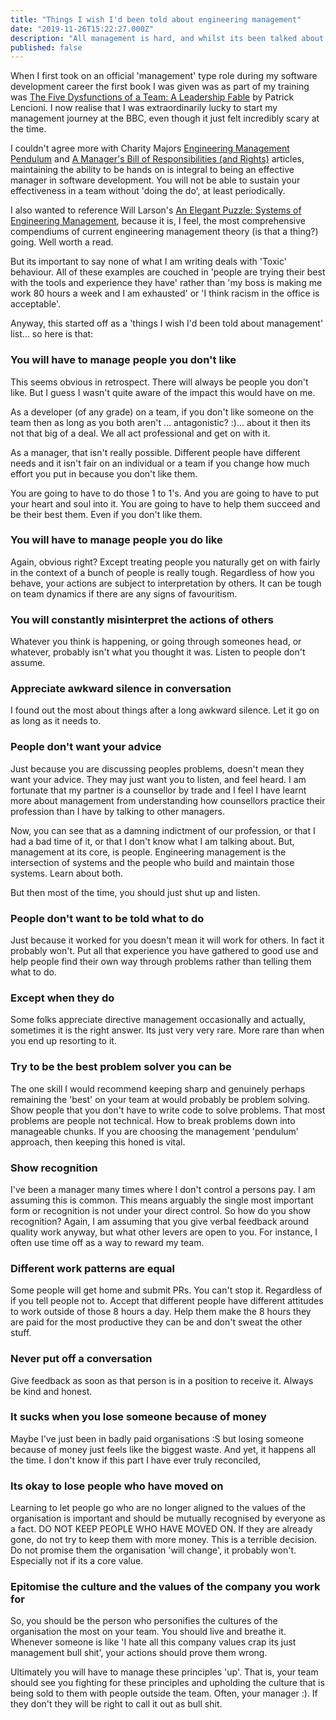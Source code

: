 ```yaml
---
title: "Things I wish I'd been told about engineering management" 
date: "2019-11-26T15:22:27.000Z"
description: "All management is hard, and whilst its been talked about a lot, these are things (on top of everything else!) I wish I'd been told"
published: false
---
```

When I first took on an official 'management' type role during my software development career the first book I was given was as part of my training was [The Five Dysfunctions of a Team: A Leadership Fable](https://www.amazon.co.uk/Five-Dysfunctions-Team-Leadership-Lencioni/dp/0787960756/) by Patrick Lencioni. I now realise that I was extraordinarily lucky to start my management journey at the BBC, even though it just felt incredibly scary at the time. 

I couldn't agree more with Charity Majors [Engineering Management Pendulum](https://charity.wtf/2019/01/04/engineering-management-the-pendulum-or-the-ladder/) and [A Manager's Bill of Responsibilities (and Rights)](https://charity.wtf/2019/10/30/a-managers-bill-of-responsibilities-and-rights/) articles, maintaining the ability to be hands on is integral to being an effective manager in software development. You will not be able to sustain your effectiveness in a team without 'doing the do', at least periodically. 

I also wanted to reference Will Larson's [An Elegant Puzzle: Systems of Engineering Management](https://www.amazon.co.uk/Elegant-Puzzle-Systems-Engineering-Management-ebook/dp/B07QYCHJ7V), because it is, I feel, the most comprehensive compendiums of current engineering management theory (is that a thing?) going. Well worth a read.

But its important to say none of what I am writing deals with 'Toxic' behaviour. All of these examples are couched in 'people are trying their best with the tools and experience they have' rather than 'my boss is making me work 80 hours a week and I am exhausted' or 'I think racism in the office is acceptable'.

Anyway, this started off as a 'things I wish I'd been told about management' list... so here is that:

### You will have to manage people you don't like

This seems obvious in retrospect. There will always be people you don't like. But I guess I wasn't quite aware of the impact this would have on me. 

As a developer (of any grade) on a team, if you don't like someone on the team then as long as you both aren't ... antagonistic? :)... about it then its not that big of a deal. We all act professional and get on with it.

As a manager, that isn't really possible. Different people have different needs and it isn't fair on an individual or a team if you change how much effort you put in because you don't like them. 

You are going to have to do those 1 to 1's. And you are going to have to put your heart and soul into it. You are going to have to help them succeed and be their best them. Even if you don't like them.

### You will have to manage people you do like

Again, obvious right? Except treating people you naturally get on with fairly in the context of a bunch of people is really tough. Regardless of how you behave, your actions are subject to interpretation by others. It can be tough on team dynamics if there are any signs of favouritism.

### You will constantly misinterpret the actions of others

Whatever you think is happening, or going through someones head, or whatever, probably isn't what you thought it was. Listen to people don't assume. 

### Appreciate awkward silence in conversation

I found out the most about things after a long awkward silence. Let it go on as long as it needs to.

### People don't want your advice

Just because you are discussing peoples problems, doesn't mean they want your advice. They may just want you to listen, and feel heard. I am fortunate that my partner is a counsellor by trade and I feel I have learnt more about management from understanding how counsellors practice their profession than I have by talking to other managers.

Now, you can see that as a damning indictment of our profession, or that I had a bad time of it, or that I don't know what I am talking about. But, management at its core, is people. Engineering management is the intersection of systems and the people who build and maintain those systems. Learn about both.

But then most of the time, you should just shut up and listen.

### People don't want to be told what to do
Just because it worked for you doesn't mean it will work for others. In fact it probably won't. Put all that experience you have gathered to good use and help people find their own way through problems rather than telling them what to do.

### Except when they do
Some folks appreciate directive management occasionally and actually, sometimes it is the right answer. Its just very very rare. More rare than when you end up resorting to it.

### Try to be the best problem solver you can be
The one skill I would recommend keeping sharp and genuinely perhaps remaining the 'best' on your team at would probably be problem solving. Show people that you don't have to write code to solve problems. That most problems are people not technical. How to break problems down into manageable chunks. If you are choosing the management 'pendulum' approach, then keeping this honed is vital.

### Show recognition
I've been a manager many times where I don't control a persons pay. I am assuming this is common. This means arguably the single most important form or recognition is not under your direct control. So how do you show recognition? Again, I am assuming that you give verbal feedback around quality work anyway, but what other levers are open to you. For instance, I often use time off as a way to reward my team. 

### Different work patterns are equal
Some people will get home and submit PRs. You can't stop it. Regardless of if you tell people not to. Accept that different people have different attitudes to work outside of those 8 hours a day. Help them make the 8 hours they are paid for the most productive they can be and don't sweat the other stuff.

### Never put off a conversation
Give feedback as soon as that person is in a position to receive it. Always be kind and honest.

### It sucks when you lose someone because of money
Maybe I've just been in badly paid organisations :S but losing someone because of money just feels like the biggest waste. And yet, it happens all the time. I don't know if this part I have ever truly reconciled, 

### Its okay to lose people who have moved on
Learning to let people go who are no longer aligned to the values of the organisation is important and should be mutually recognised by everyone as a fact. DO NOT KEEP PEOPLE WHO HAVE MOVED ON. If they are already gone, do not try to keep them with more money. This is a terrible decision. Do not promise them the organisation 'will change', it probably won't. Especially not if its a core value.

### Epitomise the culture and the values of the company you work for
So, you should be the person who personifies the cultures of the organisation the most on your team. You should live and breathe it. Whenever someone is like 'I hate all this company values crap its just management bull shit', your actions should prove them wrong. 

Ultimately you will have to manage these principles 'up'. That is, your team should see you fighting for these principles and upholding the culture that is being sold to them with people outside the team. Often, your manager :). If they don't they will be right to call it out as bull shit.

